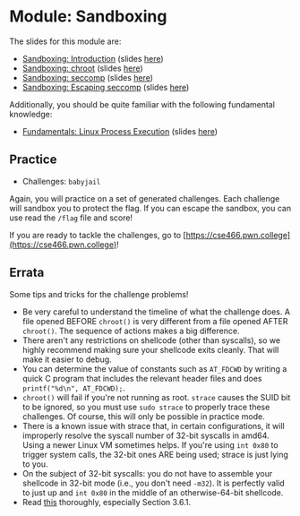 # Module: Sandboxing

The slides for this module are:

- [Sandboxing: Introduction](https://youtu.be/Ide_eg-eQZ0) (slides [here](https://docs.google.com/presentation/d/1TpMjTimroiC3Jm0dsteHWEUw06yZ5Oh7iM8YBmbOUkI/edit))
- [Sandboxing: chroot](https://youtu.be/C81lO7pG5aA) (slides [here](https://docs.google.com/presentation/d/1AWl9Gko_L1kDLBtrTFB3EohQU4vQjykpQE5dm9uxYi0/edit))
- [Sandboxing: seccomp](https://www.youtube.com/watch?v=hrT1xvxGKS4) (slides [here](https://docs.google.com/presentation/d/1jOTktFSo-TwQklYdsOyC3f-2ba8XuJA8ZFWHjMQyQVI/edit))
- [Sandboxing: Escaping seccomp](https://www.youtube.com/watch?v=h1L9mF6PHlQ) (slides [here](https://docs.google.com/presentation/d/1tkBhW2JG-_jRaRDwSpuUYdT-Dg-odtZTdqanQu8vqow/edit))

Additionally, you should be quite familiar with the following fundamental knowledge:

- [Fundamentals: Linux Process Execution](https://www.youtube.com/watch?v=Vtb5wIlthRg) (slides [here](https://docs.google.com/presentation/d/1ezY9Q8I0tzDD-7ZDXMbQM5RQ7z1dvB9-U_nDEhc6qdE/edit#slide=id.g8a9f5b81a5_0_0))

## Practice

- Challenges: `babyjail`

Again, you will practice on a set of generated challenges.
Each challenge will sandbox you to protect the flag.
If you can escape the sandbox, you can use read the `/flag` file and score!

If you are ready to tackle the challenges, go to [https://cse466.pwn.college](https://cse466.pwn.college)!

## Errata

Some tips and tricks for the challenge problems!

- Be very careful to understand the timeline of what the challenge does. A file opened BEFORE `chroot()` is very different from a file opened AFTER `chroot()`. The sequence of actions makes a big difference.
- There aren't any restrictions on shellcode (other than syscalls), so we highly recommend making sure your shellcode exits cleanly. That will make it easier to debug.
- You can determine the value of constants such as `AT_FDCWD` by writing a quick C program that includes the relevant header files and does `printf("%d\n", AT_FDCWD);`.
- `chroot()` will fail if you're not running as root. `strace` causes the SUID bit to be ignored, so you must use `sudo strace` to properly trace these challenges. Of course, this will only be possible in practice mode.
- There is a known issue with strace that, in certain configurations, it will improperly resolve the syscall number of 32-bit syscalls in amd64. Using a newer Linux VM sometimes helps. If you're using `int 0x80` to trigger system calls, the 32-bit ones ARE being used; strace is just lying to you.
- On the subject of 32-bit syscalls: you do not have to assemble your shellcode in 32-bit mode (i.e., you don't need `-m32`). It is perfectly valid to just up and `int 0x80` in the middle of an otherwise-64-bit shellcode.
- Read [this](https://www.gnu.org/software/bash/manual/html_node/Redirections.html) thoroughly, especially Section 3.6.1.
